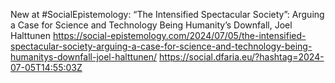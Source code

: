 New at #SocialEpistemology: “The Intensified Spectacular Society”: Arguing a Case for Science and Technology Being Humanity’s Downfall, Joel Halttunen https://social-epistemology.com/2024/07/05/the-intensified-spectacular-society-arguing-a-case-for-science-and-technology-being-humanitys-downfall-joel-halttunen/ https://social.dfaria.eu/?hashtag=2024-07-05T14:55:03Z
